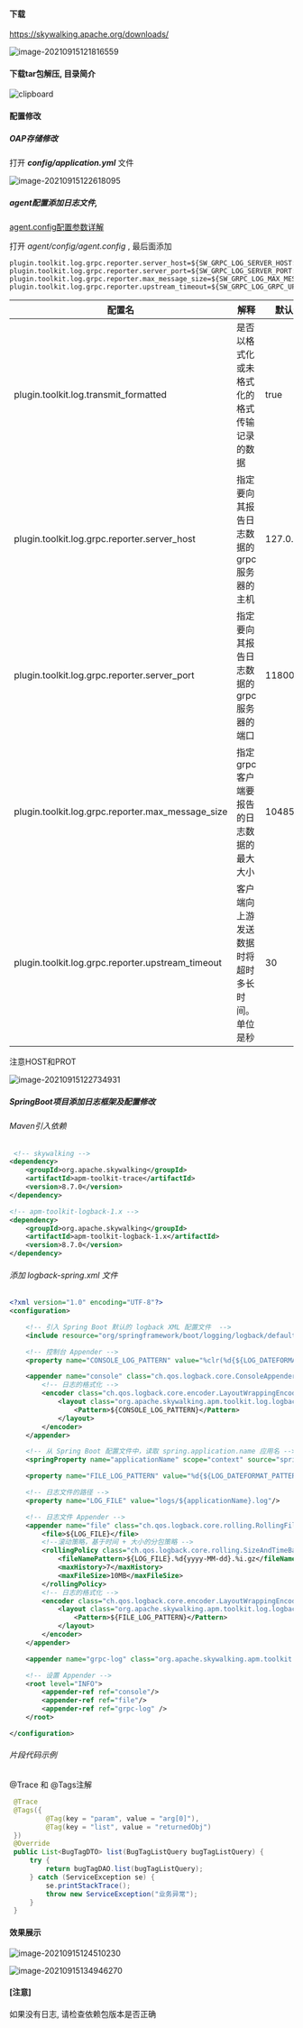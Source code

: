 #### 下载

 https://skywalking.apache.org/downloads/

![image-20210915121816559](images/image-20210915121816559.png)

#### 下载tar包解压, 目录简介

![clipboard](images/clipboard.png)





#### 配置修改

##### OAP存储修改 

打开 ***config/application.yml*** 文件

![image-20210915122618095](images/image-20210915122618095.png)

##### agent配置添加日志文件,

[agent.config配置参数详解](https://skywalking.apache.org/docs/main/v8.4.0/en/setup/service-agent/java-agent/readme/#table-of-agent-configuration-properties)

打开 *agent/config/agent.config* , 最后面添加

```properties
plugin.toolkit.log.grpc.reporter.server_host=${SW_GRPC_LOG_SERVER_HOST:192.168.3.100}
plugin.toolkit.log.grpc.reporter.server_port=${SW_GRPC_LOG_SERVER_PORT:11800}
plugin.toolkit.log.grpc.reporter.max_message_size=${SW_GRPC_LOG_MAX_MESSAGE_SIZE:10485760}
plugin.toolkit.log.grpc.reporter.upstream_timeout=${SW_GRPC_LOG_GRPC_UPSTREAM_TIMEOUT:30}
```

| 配置名                                            | 解释                                           | 默认值    |
| ------------------------------------------------- | ---------------------------------------------- | --------- |
| plugin.toolkit.log.transmit_formatted             | 是否以格式化或未格式化的格式传输记录的数据     | true      |
| plugin.toolkit.log.grpc.reporter.server_host      | 指定要向其报告日志数据的grpc服务器的主机       | 127.0.0.1 |
| plugin.toolkit.log.grpc.reporter.server_port      | 指定要向其报告日志数据的grpc服务器的端口       | 11800     |
| plugin.toolkit.log.grpc.reporter.max_message_size | 指定grpc客户端要报告的日志数据的最大大小       | 10485760  |
| plugin.toolkit.log.grpc.reporter.upstream_timeout | 客户端向上游发送数据时将超时多长时间。单位是秒 | 30        |

注意HOST和PROT

![image-20210915122734931](images/image-20210915122734931.png)



##### SpringBoot项目添加日志框架及配置修改

###### Maven引入依赖

````xml
 <!-- skywalking -->
<dependency>
    <groupId>org.apache.skywalking</groupId>
    <artifactId>apm-toolkit-trace</artifactId>
    <version>8.7.0</version>
</dependency>

<!-- apm-toolkit-logback-1.x -->
<dependency>
    <groupId>org.apache.skywalking</groupId>
    <artifactId>apm-toolkit-logback-1.x</artifactId>
    <version>8.7.0</version>
</dependency>
````



###### 添加 logback-spring.xml 文件

```xml
<?xml version="1.0" encoding="UTF-8"?>
<configuration>

    <!-- 引入 Spring Boot 默认的 logback XML 配置文件  -->
    <include resource="org/springframework/boot/logging/logback/defaults.xml"/>

    <!-- 控制台 Appender -->
    <property name="CONSOLE_LOG_PATTERN" value="%clr(%d{${LOG_DATEFORMAT_PATTERN:-yyyy-MM-dd HH:mm:ss.SSS}}){faint} %clr(${LOG_LEVEL_PATTERN:-%5p}) %clr(${PID:- }){magenta} %tid %clr(---){faint} %clr([%15.15t]){faint} %clr(%-40.40logger{39}){cyan} %clr(:){faint} %m%n${LOG_EXCEPTION_CONVERSION_WORD:-%wEx}"/>

    <appender name="console" class="ch.qos.logback.core.ConsoleAppender">
        <!-- 日志的格式化 -->
        <encoder class="ch.qos.logback.core.encoder.LayoutWrappingEncoder">
            <layout class="org.apache.skywalking.apm.toolkit.log.logback.v1.x.TraceIdPatternLogbackLayout">
                <Pattern>${CONSOLE_LOG_PATTERN}</Pattern>
            </layout>
        </encoder>
    </appender>

    <!-- 从 Spring Boot 配置文件中，读取 spring.application.name 应用名 -->
    <springProperty name="applicationName" scope="context" source="spring.application.name" />

    <property name="FILE_LOG_PATTERN" value="%d{${LOG_DATEFORMAT_PATTERN:-yyyy-MM-dd HH:mm:ss.SSS}} ${LOG_LEVEL_PATTERN:-%5p} ${PID:- } %tid --- [%t] %-40.40logger{39} : %m%n${LOG_EXCEPTION_CONVERSION_WORD:-%wEx}"/>

    <!-- 日志文件的路径 -->
    <property name="LOG_FILE" value="logs/${applicationName}.log"/>

    <!-- 日志文件 Appender -->
    <appender name="file" class="ch.qos.logback.core.rolling.RollingFileAppender">
        <file>${LOG_FILE}</file>
        <!--滚动策略，基于时间 + 大小的分包策略 -->
        <rollingPolicy class="ch.qos.logback.core.rolling.SizeAndTimeBasedRollingPolicy">
            <fileNamePattern>${LOG_FILE}.%d{yyyy-MM-dd}.%i.gz</fileNamePattern>
            <maxHistory>7</maxHistory>
            <maxFileSize>10MB</maxFileSize>
        </rollingPolicy>
        <!-- 日志的格式化 -->
        <encoder class="ch.qos.logback.core.encoder.LayoutWrappingEncoder">
            <layout class="org.apache.skywalking.apm.toolkit.log.logback.v1.x.TraceIdPatternLogbackLayout">
                <Pattern>${FILE_LOG_PATTERN}</Pattern>
            </layout>
        </encoder>
    </appender>

    <appender name="grpc-log" class="org.apache.skywalking.apm.toolkit.log.logback.v1.x.log.GRPCLogClientAppender"/>

    <!-- 设置 Appender -->
    <root level="INFO">
        <appender-ref ref="console"/>
        <appender-ref ref="file"/>
        <appender-ref ref="grpc-log" />
    </root>

</configuration>
```



###### 片段代码示例

@Trace 和 @Tags注解

```java
 @Trace
 @Tags({
         @Tag(key = "param", value = "arg[0]"),
         @Tag(key = "list", value = "returnedObj")
 })
 @Override
 public List<BugTagDTO> list(BugTagListQuery bugTagListQuery) {
     try {
         return bugTagDAO.list(bugTagListQuery);
     } catch (ServiceException se) {
         se.printStackTrace();
         throw new ServiceException("业务异常");
     }
 }
```



#### 效果展示

![image-20210915124510230](images/image-20210915124510230.png)

![image-20210915134946270](images/image-20210915134946270.png)







#### [注意]

如果没有日志, 请检查依赖包版本是否正确



















